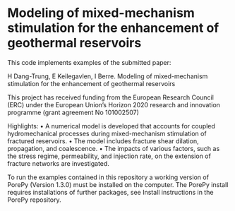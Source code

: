 # Modeling of mixed-mechanism stimulation for the enhancement of geothermal reservoirs

This code implements examples of the submitted paper:

H Dang-Trung, E Keilegavlen, I Berre. Modeling of mixed-mechanism stimulation for the enhancement of geothermal reservoirs

This project has received funding from the European Research Council (ERC) under the European Union’s Horizon 2020 research and
innovation programme (grant agreement No 101002507)

Highlights:
•	A numerical model is developed that accounts for coupled hydromechanical processes during mixed-mechanism stimulation of fractured reservoirs.
•	The model includes fracture shear dilation, propagation, and coalescence.
•	The impacts of various factors, such as the stress regime, permeability, and injection rate, on the extension of fracture networks are investigated.


To run the examples contained in this repository a working version of PorePy (Version 1.3.0) must be installed on the computer.
The PorePy install requires installations of further packages, see Install instructions in the PorePy repository.

